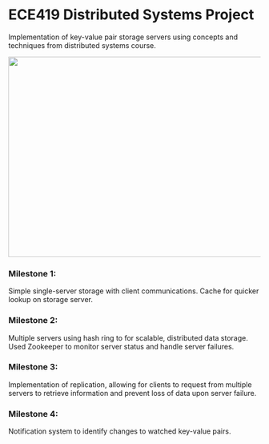# ECE419 Distributed Systems Project
Implementation of key-value pair storage servers using concepts and techniques from distributed systems course.

<p align="center">
  <img src="https://i.imgur.com/ZMSKtqJ.png" width="600px" height="400px">
</p>

### Milestone 1: 
Simple single-server storage with client communications. Cache for quicker lookup on storage server.

### Milestone 2: 
Multiple servers using hash ring to for scalable, distributed data storage. Used Zookeeper to monitor server status and handle server failures. 

### Milestone 3: 
Implementation of replication, allowing for clients to request from multiple servers to retrieve information and prevent loss of data upon server failure.

### Milestone 4: 
Notification system to identify changes to watched key-value pairs.
